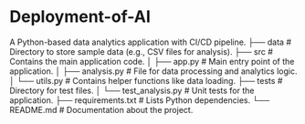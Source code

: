 # Deployment-of-AI
A Python-based data analytics application with CI/CD pipeline.
├── data                # Directory to store sample data (e.g., CSV files for analysis).
├── src                 # Contains the main application code.
│   ├── app.py          # Main entry point of the application.
│   ├── analysis.py     # File for data processing and analytics logic.
│   └── utils.py        # Contains helper functions like data loading.
├── tests               # Directory for test files.
│   └── test_analysis.py # Unit tests for the application.
├── requirements.txt    # Lists Python dependencies.
└── README.md           # Documentation about the project.
